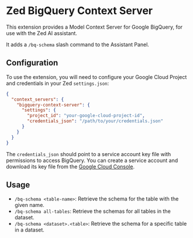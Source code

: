 # Zed BigQuery Context Server

This extension provides a Model Context Server for Google BigQuery, for use with the Zed AI assistant.

It adds a `/bq-schema` slash command to the Assistant Panel.

## Configuration

To use the extension, you will need to configure your Google Cloud Project and credentials in your Zed `settings.json`:

```json
{
  "context_servers": {
    "bigquery-context-server": {
      "settings": {
        "project_id": "your-google-cloud-project-id",
        "credentials_json": "/path/to/your/credentials.json"
      }
    }
  }
}
```

The `credentials_json` should point to a service account key file with permissions to access BigQuery. You can create a service account and download its key file from the [Google Cloud Console](https://console.cloud.google.com/iam-admin/serviceaccounts).

## Usage

- `/bq-schema <table-name>`: Retrieve the schema for the table with the given name.
- `/bq-schema all-tables`: Retrieve the schemas for all tables in the dataset.
- `/bq-schema <dataset>.<table>`: Retrieve the schema for a specific table in a dataset.
